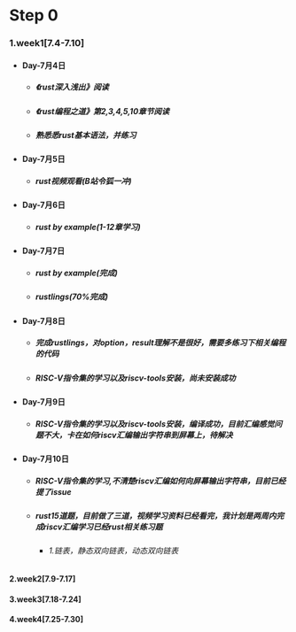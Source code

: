 # Step 0
### 1.week1[7.4-7.10]
  - #### Day-7月4日
    * ##### 《rust深入浅出》阅读
    * ##### 《rust编程之道》第2,3,4,5,10章节阅读
    * #####  熟悉悉rust基本语法，并练习 
  - #### Day-7月5日
    * #####  rust视频观看(B站令狐一冲)
  - #### Day-7月6日
    * #####  rust by example(1-12章学习)
  - #### Day-7月7日
    * #####  rust by example(完成)
    * #####  rustlings(70%完成)
  - #### Day-7月8日
    * #####  完成rustlings，对option，result理解不是很好，需要多练习下相关编程的代码
    * #####  RISC-V指令集的学习以及riscv-tools安装，尚未安装成功
  - #### Day-7月9日
    * #####  RISC-V指令集的学习以及riscv-tools安装，编译成功，目前汇编感觉问题不大，卡在如何riscv汇编输出字符串到屏幕上，待解决
  - #### Day-7月10日
    * #####  RISC-V指令集的学习,不清楚riscv汇编如何向屏幕输出字符串，目前已经提了issue
    * #####  rust15道题，目前做了三道，视频学习资料已经看完，我计划是两周内完成riscv汇编学习已经rust相关练习题
      - ###### 1.链表，静态双向链表，动态双向链表

#### 2.week2[7.9-7.17]
#### 3.week3[7.18-7.24]
#### 4.week4[7.25-7.30]

